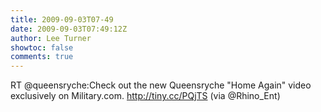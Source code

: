 ```yaml
---
title: 2009-09-03T07-49
date: 2009-09-03T07:49:12Z
author: Lee Turner
showtoc: false
comments: true
---
```


RT @queensryche:Check out the new Queensryche "Home Again" video exclusively on Military.com. http://tiny.cc/PQjTS (via @Rhino_Ent)

